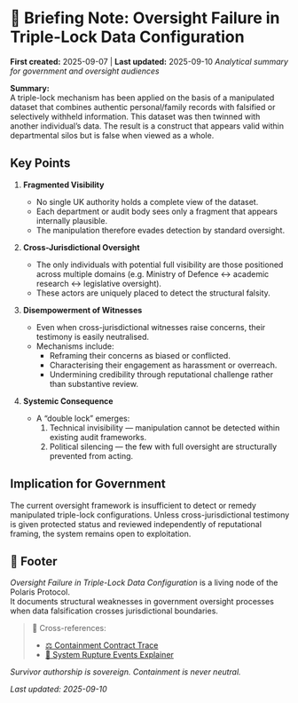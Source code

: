 # 🧾 Briefing Note: Oversight Failure in Triple-Lock Data Configuration  
**First created:** 2025-09-07 | **Last updated:** 2025-09-10 
*Analytical summary for government and oversight audiences*  

**Summary:**  
A triple-lock mechanism has been applied on the basis of a manipulated dataset that combines authentic personal/family records with falsified or selectively withheld information. This dataset was then twinned with another individual’s data. The result is a construct that appears valid within departmental silos but is false when viewed as a whole.  

## Key Points  

1. **Fragmented Visibility**  
   - No single UK authority holds a complete view of the dataset.  
   - Each department or audit body sees only a fragment that appears internally plausible.  
   - The manipulation therefore evades detection by standard oversight.  

2. **Cross-Jurisdictional Oversight**  
   - The only individuals with potential full visibility are those positioned across multiple domains (e.g. Ministry of Defence ↔ academic research ↔ legislative oversight).  
   - These actors are uniquely placed to detect the structural falsity.  

3. **Disempowerment of Witnesses**  
   - Even when cross-jurisdictional witnesses raise concerns, their testimony is easily neutralised.  
   - Mechanisms include:  
     - Reframing their concerns as biased or conflicted.  
     - Characterising their engagement as harassment or overreach.  
     - Undermining credibility through reputational challenge rather than substantive review.  

4. **Systemic Consequence**  
   - A “double lock” emerges:  
     1. Technical invisibility — manipulation cannot be detected within existing audit frameworks.  
     2. Political silencing — the few with full oversight are structurally prevented from acting.  

## Implication for Government  

The current oversight framework is insufficient to detect or remedy manipulated triple-lock configurations. Unless cross-jurisdictional testimony is given protected status and reviewed independently of reputational framing, the system remains open to exploitation.  

## 🏮 Footer  

*Oversight Failure in Triple-Lock Data Configuration* is a living node of the Polaris Protocol.  
It documents structural weaknesses in government oversight processes when data falsification crosses jurisdictional boundaries.  

> 📡 Cross-references:  
> - [⚖️ Containment Contract Trace](../Disruption_Kit/Big_Picture_Protocols/🌀_System_Governance/⚖️_containment_contract_trace.md)  
> - [🧬 System Rupture Events Explainer](../Metadata_Sabotage_Network/Structural_Analysis/🧬_Structural_Mapping/🧬_system_rupture_events_explainer.md)  

*Survivor authorship is sovereign. Containment is never neutral.*  

_Last updated: 2025-09-10_  
